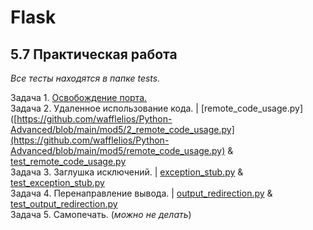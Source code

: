 # Flask
## 5.7 Практическая работа
_Все тесты находятся в папке tests._<br>

Задача 1. [Освобождение порта.](https://github.com/wafflelios/Python-Advanced/blob/main/mod5/1.%20%D0%9E%D1%81%D0%B2%D0%BE%D0%B1%D0%BE%D0%B6%D0%B4%D0%B5%D0%BD%D0%B8%D0%B5%20%D0%BF%D0%BE%D1%80%D1%82%D0%B0.py)<br>
Задача 2. Удаленное использование кода. | [remote_code_usage.py]([https://github.com/wafflelios/Python-Advanced/blob/main/mod5/2_remote_code_usage.py](https://github.com/wafflelios/Python-Advanced/blob/main/mod5/remote_code_usage.py) & [test_remote_code_usage.py](https://github.com/wafflelios/Python-Advanced/blob/main/mod5/tests/test_remote_code_usage.py)<br>
Задача 3. Заглушка исключений. | [exception_stub.py](https://github.com/wafflelios/Python-Advanced/blob/main/mod5/exception_stub.py) & [test_exception_stub.py](https://github.com/wafflelios/Python-Advanced/blob/main/mod5/tests/test_exception_stub.py)<br>
Задача 4. Перенаправление вывода. | [output_redirection.py](https://github.com/wafflelios/Python-Advanced/blob/main/mod5/output_redirection.py) & [test_output_redirection.py](https://github.com/wafflelios/Python-Advanced/blob/main/mod5/tests/test_output_redirection.py)<br>
Задача 5. Самопечать. (_можно не делать_)
